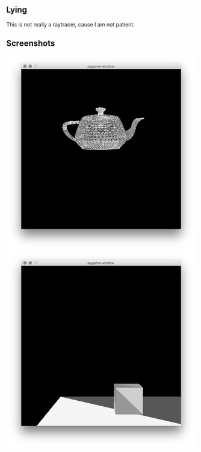 ## Lying

This is not really a raytracer, cause I am not patient.

## Screenshots

![screenshot1](https://raw.githubusercontent.com/geohot/lowqualityraytracer/master/screenshots/1.png)
![screenshot2](https://raw.githubusercontent.com/geohot/lowqualityraytracer/master/screenshots/2.png)

